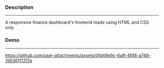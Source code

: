 ### Description
---
A responsive finance dashboard's frontend made using HTML and CSS only.

### Demo
---
https://github.com/user-attachments/assets/0fd49e9c-6aff-46f8-a748-7d536111317a
